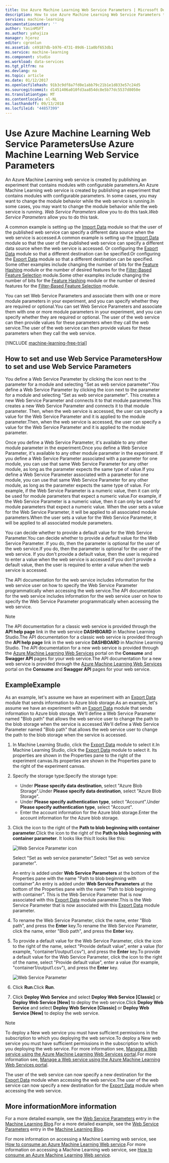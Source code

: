 ```yaml
---
title: Use Azure Machine Learning Web Service Parameters | Microsoft Docs
description: How to use Azure Machine Learning Web Service Parameters to modify the behavior of your model when the web service is accessed.
services: machine-learning
documentationcenter: ''
author: YasinMSFT
ms.author: yahajiza
manager: hjerez
editor: cgronlun
ms.assetid: c49187db-b976-4731-89d6-11a0bf653db1
ms.service: machine-learning
ms.component: studio
ms.workload: data-services
ms.tgt_pltfrm: na
ms.devlang: na
ms.topic: article
ms.date: 01/12/2017
ms.openlocfilehash: 91b3c9df8a7fd0e1abb79c21b1e1d833e57c24d5
ms.sourcegitcommit: d1451406a010fd3aa854dc8e5b77dc5537d8050e
ms.translationtype: MT
ms.contentlocale: nl-NL
ms.lasthandoff: 09/13/2018
ms.locfileid: "44857399"
---
```

# <a name="use-azure-machine-learning-web-service-parameters"></a><span data-ttu-id="49ff0-103">Use Azure Machine Learning Web Service Parameters</span><span class="sxs-lookup"><span data-stu-id="49ff0-103">Use Azure Machine Learning Web Service Parameters</span></span>
<span data-ttu-id="49ff0-104">An Azure Machine Learning web service is created by publishing an experiment that contains modules with configurable parameters.</span><span class="sxs-lookup"><span data-stu-id="49ff0-104">An Azure Machine Learning web service is created by publishing an experiment that contains modules with configurable parameters.</span></span> <span data-ttu-id="49ff0-105">In some cases, you may want to change the module behavior while the web service is running.</span><span class="sxs-lookup"><span data-stu-id="49ff0-105">In some cases, you may want to change the module behavior while the web service is running.</span></span> <span data-ttu-id="49ff0-106">*Web Service Parameters* allow you to do this task.</span><span class="sxs-lookup"><span data-stu-id="49ff0-106">*Web Service Parameters* allow you to do this task.</span></span> 

<span data-ttu-id="49ff0-107">A common example is setting up the [Import Data][reader] module so that the user of the published web service can specify a different data source when the web service is accessed.</span><span class="sxs-lookup"><span data-stu-id="49ff0-107">A common example is setting up the [Import Data][reader] module so that the user of the published web service can specify a different data source when the web service is accessed.</span></span> <span data-ttu-id="49ff0-108">Or configuring the [Export Data][writer] module so that a different destination can be specified.</span><span class="sxs-lookup"><span data-stu-id="49ff0-108">Or configuring the [Export Data][writer] module so that a different destination can be specified.</span></span> <span data-ttu-id="49ff0-109">Some other examples include changing the number of bits for the [Feature Hashing][feature-hashing] module or the number of desired features for the [Filter-Based Feature Selection][filter-based-feature-selection] module.</span><span class="sxs-lookup"><span data-stu-id="49ff0-109">Some other examples include changing the number of bits for the [Feature Hashing][feature-hashing] module or the number of desired features for the [Filter-Based Feature Selection][filter-based-feature-selection] module.</span></span> 

<span data-ttu-id="49ff0-110">You can set Web Service Parameters and associate them with one or more module parameters in your experiment, and you can specify whether they are required or optional.</span><span class="sxs-lookup"><span data-stu-id="49ff0-110">You can set Web Service Parameters and associate them with one or more module parameters in your experiment, and you can specify whether they are required or optional.</span></span> <span data-ttu-id="49ff0-111">The user of the web service can then provide values for these parameters when they call the web service.</span><span class="sxs-lookup"><span data-stu-id="49ff0-111">The user of the web service can then provide values for these parameters when they call the web service.</span></span> 

[!INCLUDE [machine-learning-free-trial](../../../includes/machine-learning-free-trial.md)]

## <a name="how-to-set-and-use-web-service-parameters"></a><span data-ttu-id="49ff0-112">How to set and use Web Service Parameters</span><span class="sxs-lookup"><span data-stu-id="49ff0-112">How to set and use Web Service Parameters</span></span>
<span data-ttu-id="49ff0-113">You define a Web Service Parameter by clicking the icon next to the parameter for a module and selecting "Set as web service parameter".</span><span class="sxs-lookup"><span data-stu-id="49ff0-113">You define a Web Service Parameter by clicking the icon next to the parameter for a module and selecting "Set as web service parameter".</span></span> <span data-ttu-id="49ff0-114">This creates a new Web Service Parameter and connects it to that module parameter.</span><span class="sxs-lookup"><span data-stu-id="49ff0-114">This creates a new Web Service Parameter and connects it to that module parameter.</span></span> <span data-ttu-id="49ff0-115">Then, when the web service is accessed, the user can specify a value for the Web Service Parameter and it is applied to the module parameter.</span><span class="sxs-lookup"><span data-stu-id="49ff0-115">Then, when the web service is accessed, the user can specify a value for the Web Service Parameter and it is applied to the module parameter.</span></span>

<span data-ttu-id="49ff0-116">Once you define a Web Service Parameter, it's available to any other module parameter in the experiment.</span><span class="sxs-lookup"><span data-stu-id="49ff0-116">Once you define a Web Service Parameter, it's available to any other module parameter in the experiment.</span></span> <span data-ttu-id="49ff0-117">If you define a Web Service Parameter associated with a parameter for one module, you can use that same Web Service Parameter for any other module, as long as the parameter expects the same type of value.</span><span class="sxs-lookup"><span data-stu-id="49ff0-117">If you define a Web Service Parameter associated with a parameter for one module, you can use that same Web Service Parameter for any other module, as long as the parameter expects the same type of value.</span></span> <span data-ttu-id="49ff0-118">For example, if the Web Service Parameter is a numeric value, then it can only be used for module parameters that expect a numeric value.</span><span class="sxs-lookup"><span data-stu-id="49ff0-118">For example, if the Web Service Parameter is a numeric value, then it can only be used for module parameters that expect a numeric value.</span></span> <span data-ttu-id="49ff0-119">When the user sets a value for the Web Service Parameter, it will be applied to all associated module parameters.</span><span class="sxs-lookup"><span data-stu-id="49ff0-119">When the user sets a value for the Web Service Parameter, it will be applied to all associated module parameters.</span></span>

<span data-ttu-id="49ff0-120">You can decide whether to provide a default value for the Web Service Parameter.</span><span class="sxs-lookup"><span data-stu-id="49ff0-120">You can decide whether to provide a default value for the Web Service Parameter.</span></span> <span data-ttu-id="49ff0-121">If you do, then the parameter is optional for the user of the web service.</span><span class="sxs-lookup"><span data-stu-id="49ff0-121">If you do, then the parameter is optional for the user of the web service.</span></span> <span data-ttu-id="49ff0-122">If you don't provide a default value, then the user is required to enter a value when the web service is accessed.</span><span class="sxs-lookup"><span data-stu-id="49ff0-122">If you don't provide a default value, then the user is required to enter a value when the web service is accessed.</span></span>

<span data-ttu-id="49ff0-123">The API documentation for the web service includes information for the web service user on how to specify the Web Service Parameter programmatically when accessing the web service.</span><span class="sxs-lookup"><span data-stu-id="49ff0-123">The API documentation for the web service includes information for the web service user on how to specify the Web Service Parameter programmatically when accessing the web service.</span></span>

> [!NOTE]
> <span data-ttu-id="49ff0-124">The API documentation for a classic web service is provided through the **API help page** link in the web service **DASHBOARD** in Machine Learning Studio.</span><span class="sxs-lookup"><span data-stu-id="49ff0-124">The API documentation for a classic web service is provided through the **API help page** link in the web service **DASHBOARD** in Machine Learning Studio.</span></span> <span data-ttu-id="49ff0-125">The API documentation for a new web service is provided through the [Azure Machine Learning Web Services](https://services.azureml.net/Quickstart) portal on the **Consume** and **Swagger API** pages for your web service.</span><span class="sxs-lookup"><span data-stu-id="49ff0-125">The API documentation for a new web service is provided through the [Azure Machine Learning Web Services](https://services.azureml.net/Quickstart) portal on the **Consume** and **Swagger API** pages for your web service.</span></span>
> 
> 

## <a name="example"></a><span data-ttu-id="49ff0-126">Example</span><span class="sxs-lookup"><span data-stu-id="49ff0-126">Example</span></span>
<span data-ttu-id="49ff0-127">As an example, let's assume we have an experiment with an [Export Data][writer] module that sends information to Azure blob storage.</span><span class="sxs-lookup"><span data-stu-id="49ff0-127">As an example, let's assume we have an experiment with an [Export Data][writer] module that sends information to Azure blob storage.</span></span> <span data-ttu-id="49ff0-128">We'll define a Web Service Parameter named "Blob path" that allows the web service user to change the path to the blob storage when the service is accessed.</span><span class="sxs-lookup"><span data-stu-id="49ff0-128">We'll define a Web Service Parameter named "Blob path" that allows the web service user to change the path to the blob storage when the service is accessed.</span></span>

1. <span data-ttu-id="49ff0-129">In Machine Learning Studio, click the [Export Data][writer] module to select it.</span><span class="sxs-lookup"><span data-stu-id="49ff0-129">In Machine Learning Studio, click the [Export Data][writer] module to select it.</span></span> <span data-ttu-id="49ff0-130">Its properties are shown in the Properties pane to the right of the experiment canvas.</span><span class="sxs-lookup"><span data-stu-id="49ff0-130">Its properties are shown in the Properties pane to the right of the experiment canvas.</span></span>
2. <span data-ttu-id="49ff0-131">Specify the storage type:</span><span class="sxs-lookup"><span data-stu-id="49ff0-131">Specify the storage type:</span></span>
   
   * <span data-ttu-id="49ff0-132">Under **Please specify data destination**, select "Azure Blob Storage".</span><span class="sxs-lookup"><span data-stu-id="49ff0-132">Under **Please specify data destination**, select "Azure Blob Storage".</span></span>
   * <span data-ttu-id="49ff0-133">Under **Please specify authentication type**, select "Account".</span><span class="sxs-lookup"><span data-stu-id="49ff0-133">Under **Please specify authentication type**, select "Account".</span></span>
   * <span data-ttu-id="49ff0-134">Enter the account information for the Azure blob storage.</span><span class="sxs-lookup"><span data-stu-id="49ff0-134">Enter the account information for the Azure blob storage.</span></span> 

3. <span data-ttu-id="49ff0-135">Click the icon to the right of the **Path to blob beginning with container parameter**.</span><span class="sxs-lookup"><span data-stu-id="49ff0-135">Click the icon to the right of the **Path to blob beginning with container parameter**.</span></span> <span data-ttu-id="49ff0-136">It looks like this:</span><span class="sxs-lookup"><span data-stu-id="49ff0-136">It looks like this:</span></span>
   
   ![Web Service Parameter icon][icon]
   
   <span data-ttu-id="49ff0-138">Select "Set as web service parameter".</span><span class="sxs-lookup"><span data-stu-id="49ff0-138">Select "Set as web service parameter".</span></span>
   
   <span data-ttu-id="49ff0-139">An entry is added under **Web Service Parameters** at the bottom of the Properties pane with the name "Path to blob beginning with container".</span><span class="sxs-lookup"><span data-stu-id="49ff0-139">An entry is added under **Web Service Parameters** at the bottom of the Properties pane with the name "Path to blob beginning with container".</span></span> <span data-ttu-id="49ff0-140">This is the Web Service Parameter that is now associated with this [Export Data][writer] module parameter.</span><span class="sxs-lookup"><span data-stu-id="49ff0-140">This is the Web Service Parameter that is now associated with this [Export Data][writer] module parameter.</span></span>
4. <span data-ttu-id="49ff0-141">To rename the Web Service Parameter, click the name, enter "Blob path", and press the **Enter** key.</span><span class="sxs-lookup"><span data-stu-id="49ff0-141">To rename the Web Service Parameter, click the name, enter "Blob path", and press the **Enter** key.</span></span> 
5. <span data-ttu-id="49ff0-142">To provide a default value for the Web Service Parameter, click the icon to the right of the name, select "Provide default value", enter a value (for example, "container1/output1.csv"), and press the **Enter** key.</span><span class="sxs-lookup"><span data-stu-id="49ff0-142">To provide a default value for the Web Service Parameter, click the icon to the right of the name, select "Provide default value", enter a value (for example, "container1/output1.csv"), and press the **Enter** key.</span></span>
   
   ![Web Service Parameter][parameter]
6. <span data-ttu-id="49ff0-144">Click **Run**.</span><span class="sxs-lookup"><span data-stu-id="49ff0-144">Click **Run**.</span></span> 
7. <span data-ttu-id="49ff0-145">Click **Deploy Web Service** and select **Deploy Web Service [Classic]** or **Deploy Web Service [New]** to deploy the web service.</span><span class="sxs-lookup"><span data-stu-id="49ff0-145">Click **Deploy Web Service** and select **Deploy Web Service [Classic]** or **Deploy Web Service [New]** to deploy the web service.</span></span>

> [!NOTE] 
> <span data-ttu-id="49ff0-146">To deploy a New web service you must have sufficient permissions in the subscription to which you deploying the web service.</span><span class="sxs-lookup"><span data-stu-id="49ff0-146">To deploy a New web service you must have sufficient permissions in the subscription to which you deploying the web service.</span></span> <span data-ttu-id="49ff0-147">For more information see, [Manage a Web service using the Azure Machine Learning Web Services portal](manage-new-webservice.md).</span><span class="sxs-lookup"><span data-stu-id="49ff0-147">For more information see, [Manage a Web service using the Azure Machine Learning Web Services portal](manage-new-webservice.md).</span></span> 

<span data-ttu-id="49ff0-148">The user of the web service can now specify a new destination for the [Export Data][writer] module when accessing the web service.</span><span class="sxs-lookup"><span data-stu-id="49ff0-148">The user of the web service can now specify a new destination for the [Export Data][writer] module when accessing the web service.</span></span>

## <a name="more-information"></a><span data-ttu-id="49ff0-149">More information</span><span class="sxs-lookup"><span data-stu-id="49ff0-149">More information</span></span>
<span data-ttu-id="49ff0-150">For a more detailed example, see the [Web Service Parameters](http://blogs.technet.com/b/machinelearning/archive/2014/11/25/azureml-web-service-parameters.aspx) entry in the [Machine Learning Blog](http://blogs.technet.com/b/machinelearning/archive/2014/11/25/azureml-web-service-parameters.aspx).</span><span class="sxs-lookup"><span data-stu-id="49ff0-150">For a more detailed example, see the [Web Service Parameters](http://blogs.technet.com/b/machinelearning/archive/2014/11/25/azureml-web-service-parameters.aspx) entry in the [Machine Learning Blog](http://blogs.technet.com/b/machinelearning/archive/2014/11/25/azureml-web-service-parameters.aspx).</span></span>

<span data-ttu-id="49ff0-151">For more information on accessing a Machine Learning web service, see [How to consume an Azure Machine Learning Web service](consume-web-services.md).</span><span class="sxs-lookup"><span data-stu-id="49ff0-151">For more information on accessing a Machine Learning web service, see [How to consume an Azure Machine Learning Web service](consume-web-services.md).</span></span>

<!-- Images -->
[icon]: ./media/web-service-parameters/icon.png
[parameter]: ./media/web-service-parameters/parameter.png


<!-- Module References -->
[feature-hashing]: https://msdn.microsoft.com/library/azure/c9a82660-2d9c-411d-8122-4d9e0b3ce92a/
[filter-based-feature-selection]: https://msdn.microsoft.com/library/azure/918b356b-045c-412b-aa12-94a1d2dad90f/
[reader]: https://msdn.microsoft.com/library/azure/4e1b0fe6-aded-4b3f-a36f-39b8862b9004/
[writer]: https://msdn.microsoft.com/library/azure/7a391181-b6a7-4ad4-b82d-e419c0d6522c/

